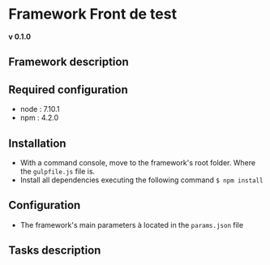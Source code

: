 # Framework Front de test
**v 0.1.0**


## Framework description



## Required configuration

- node : 7.10.1
- npm : 4.2.0


## Installation

- With a command console, move to the framework's root folder. Where the `gulpfile.js` file is.
- Install all dependencies executing the following command `$ npm install`


## Configuration

- The framework's main parameters à located in the `params.json` file


## Tasks description

